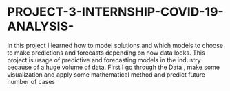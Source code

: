 # PROJECT-3-INTERNSHIP-COVID-19-ANALYSIS-
In this project I learned how to model solutions and which  models to choose to make predictions and forecasts depending on how data looks. This project is usage of predictive and forecasting models in the industry because of a huge volume of data. First I go through the Data , make some visualization and apply some mathematical method and predict future number of cases
